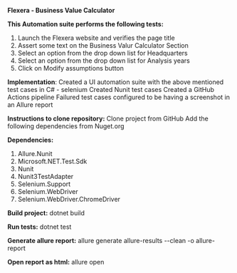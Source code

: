 ****Flexera - Business Value Calculator****

**This Automation suite performs the following tests:**
1. Launch the Flexera website and verifies the page title
2. Assert some text on the Business Valur Calculator Section
3. Select an option from the drop down list for Headquarters
4. Select an option from the drop down list for Analysis years
5. Click on Modify assumptions button

**Implementation**:
Created a UI automation suite with the above mentioned test cases in C# - selenium
Created Nunit test cases
Created a GitHub Actions pipeline
Failured test cases configured to be having a screenshot in an Allure report

**Instructions to clone repository:**
Clone project from GitHub
Add the following dependencies from Nuget.org

**Dependencies:**
1. Allure.Nunit
2. Microsoft.NET.Test.Sdk
3. Nunit
4. Nunit3TestAdapter
5. Selenium.Support
6. Selenium.WebDriver
7. Selenium.WebDriver.ChromeDriver

**Build project:**
dotnet build

**Run tests:**
dotnet test

**Generate allure report:**
allure generate allure-results --clean -o allure-report

**Open report as html:**
allure open

